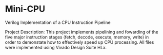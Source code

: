 # Mini-CPU
Verilog Implementation of a CPU Instruction Pipeline

Project Description:
This project implements pipelining and fowarding of the five major instruction stages (fetch, decode, execute, memory, write) in order to demonstate how to effectively speed up CPU processing. All files were implemented using Vivado Design Suite HLx. 
